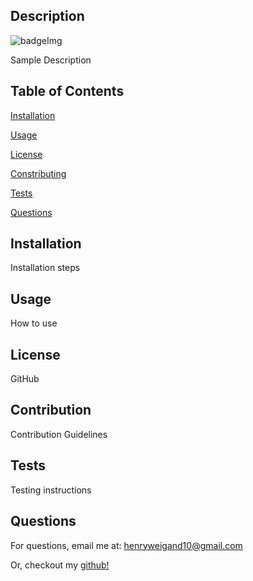 ## Description

![badgeImg](https://shields.io/badge/license-MIT-green)

Sample Description 


## Table of Contents 

[Installation](#Installation)
    
[Usage](#usage)
    
[License](#License)
    
[Constributing](#Constributing)
    
[Tests](#Tests)
    
[Questions](#Questions)
    
    
## Installation
    
Installation steps
    
    
## Usage
    
How to use
    
    
## License 
    
GitHub
    
    
## Contribution 
    
Contribution Guidelines
    
    
## Tests
    
Testing instructions
    
    
## Questions
    
For questions, email me at: henryweigand10@gmail.com
    
Or, checkout my [github!](github.com/hcweigand10)